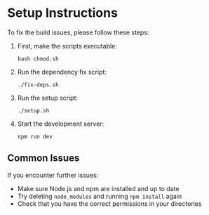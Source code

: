
# Setup Instructions

To fix the build issues, please follow these steps:

1. First, make the scripts executable:
   ```
   bash chmod.sh
   ```

2. Run the dependency fix script:
   ```
   ./fix-deps.sh
   ```
   
3. Run the setup script:
   ```
   ./setup.sh
   ```
   
4. Start the development server:
   ```
   npm run dev
   ```

## Common Issues

If you encounter further issues:

- Make sure Node.js and npm are installed and up to date
- Try deleting `node_modules` and running `npm install` again
- Check that you have the correct permissions in your directories
